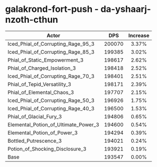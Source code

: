# galakrond-fort-push - da-yshaarj-nzoth-cthun
| Actor | DPS | Increase |
|---|:---:|:---:|
|Iced_Phial_of_Corrupting_Rage_95_3|200070|3.37%|
|Iced_Phial_of_Corrupting_Rage_85_3|199385|3.02%|
|Phial_of_Static_Empowerment_3|198617|2.62%|
|Phial_of_Charged_Isolation_3|198418|2.52%|
|Iced_Phial_of_Corrupting_Rage_70_3|198401|2.51%|
|Phial_of_Tepid_Versatility_3|198171|2.39%|
|Phial_of_Elemental_Chaos_3|197707|2.15%|
|Iced_Phial_of_Corrupting_Rage_50_3|196926|1.75%|
|Iced_Phial_of_Corrupting_Rage_40_3|196500|1.53%|
|Phial_of_Glacial_Fury_3|194806|0.65%|
|Elemental_Potion_of_Ultimate_Power_3|194600|0.54%|
|Elemental_Potion_of_Power_3|194294|0.39%|
|Bottled_Putrescence_3|194021|0.24%|
|Potion_of_Shocking_Disclosure_3|193921|0.19%|
|Base|193547|0.00%|
